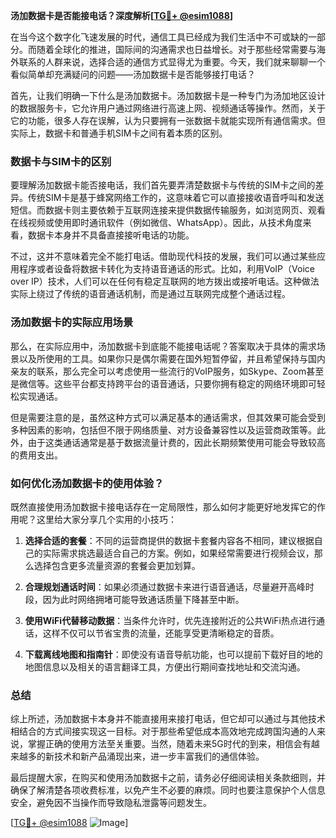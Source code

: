 **汤加数据卡是否能接电话？深度解析[[TG💪+ @esim1088](https://t.me/s/esim1088)]**

在当今这个数字化飞速发展的时代，通信工具已经成为我们生活中不可或缺的一部分。而随着全球化的推进，国际间的沟通需求也日益增长。对于那些经常需要与海外联系的人群来说，选择合适的通信方式显得尤为重要。今天，我们就来聊聊一个看似简单却充满疑问的问题——汤加数据卡是否能够接打电话？

首先，让我们明确一下什么是汤加数据卡。汤加数据卡是一种专门为汤加地区设计的数据服务卡，它允许用户通过网络进行高速上网、视频通话等操作。然而，关于它的功能，很多人存在误解，认为只要拥有一张数据卡就能实现所有通信需求。但实际上，数据卡和普通手机SIM卡之间有着本质的区别。

### 数据卡与SIM卡的区别

要理解汤加数据卡能否接电话，我们首先要弄清楚数据卡与传统的SIM卡之间的差异。传统SIM卡是基于蜂窝网络工作的，这意味着它可以直接接收语音呼叫和发送短信。而数据卡则主要依赖于互联网连接来提供数据传输服务，如浏览网页、观看在线视频或使用即时通讯软件（例如微信、WhatsApp）。因此，从技术角度来看，数据卡本身并不具备直接接听电话的功能。

不过，这并不意味着完全不能打电话。借助现代科技的发展，我们可以通过某些应用程序或者设备将数据卡转化为支持语音通话的形式。比如，利用VoIP（Voice over IP）技术，人们可以在任何有稳定互联网的地方拨出或接听电话。这种做法实际上绕过了传统的语音通话机制，而是通过互联网完成整个通话过程。

### 汤加数据卡的实际应用场景

那么，在实际应用中，汤加数据卡到底能不能接电话呢？答案取决于具体的需求场景以及所使用的工具。如果你只是偶尔需要在国外短暂停留，并且希望保持与国内亲友的联系，那么完全可以考虑使用一些流行的VoIP服务，如Skype、Zoom甚至是微信等。这些平台都支持跨平台的语音通话，只要你拥有稳定的网络环境即可轻松实现通话。

但是需要注意的是，虽然这种方式可以满足基本的通话需求，但其效果可能会受到多种因素的影响，包括但不限于网络质量、对方设备兼容性以及运营商政策等。此外，由于这类通话通常是基于数据流量计费的，因此长期频繁使用可能会导致较高的费用支出。

### 如何优化汤加数据卡的使用体验？

既然直接使用汤加数据卡接电话存在一定局限性，那么如何才能更好地发挥它的作用呢？这里给大家分享几个实用的小技巧：

1. **选择合适的套餐**：不同的运营商提供的数据卡套餐内容各不相同，建议根据自己的实际需求挑选最适合自己的方案。例如，如果经常需要进行视频会议，那么选择包含更多流量资源的套餐会更加划算。
   
2. **合理规划通话时间**：如果必须通过数据卡来进行语音通话，尽量避开高峰时段，因为此时网络拥堵可能导致通话质量下降甚至中断。

3. **使用WiFi代替移动数据**：当条件允许时，优先连接附近的公共WiFi热点进行通话，这样不仅可以节省宝贵的流量，还能享受更清晰稳定的音质。

4. **下载离线地图和指南针**：即使没有语音导航功能，也可以提前下载好目的地的地图信息以及相关的语言翻译工具，方便出行期间查找地址和交流沟通。

### 总结

综上所述，汤加数据卡本身并不能直接用来接打电话，但它却可以通过与其他技术相结合的方式间接实现这一目标。对于那些希望低成本高效地完成跨国沟通的人来说，掌握正确的使用方法至关重要。当然，随着未来5G时代的到来，相信会有越来越多的新技术和新产品涌现出来，进一步丰富我们的通信体验。

最后提醒大家，在购买和使用汤加数据卡之前，请务必仔细阅读相关条款细则，并确保了解清楚各项收费标准，以免产生不必要的麻烦。同时也要注意保护个人信息安全，避免因不当操作而导致隐私泄露等问题发生。

[[TG💪+ @esim1088](https://t.me/s/esim1088) ![Image](https://i.postimg.cc/4NQfJmqS/Snipaste-2025-05-13-00-14-12.png)]